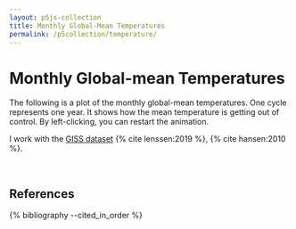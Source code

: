 ```yaml
---
layout: p5js-collection
title: Monthly Global-Mean Temperatures
permalink: /p5collection/temperature/
---
```


# Monthly Global-mean Temperatures

The following is a plot of the monthly global-mean temperatures. One cycle represents one year. It shows how the mean temperature is getting out of control. By left-clicking, you can restart the animation.

I work with the [GISS dataset](data.giss.nasa.gov/gistemp/) {% cite lenssen:2019 %}, {% cite hansen:2010 %}.

<div id = "p5-temperature" style="background-color: #fdfdfd; justify-content: center; display: flex;"></div>
<br>

## References

{% bibliography --cited_in_order %}
